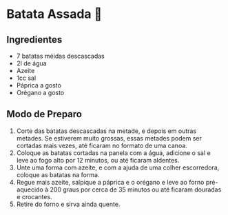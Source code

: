 # Batata Assada :potato:

## Ingredientes

- 7 batatas méidas descascadas
- 2l de água
- Azeite
- 1cc sal
- Páprica a gosto
- Orégano a gosto



## Modo de Preparo

1.  Corte das batatas descascadas na metade, e depois em outras metades. Se estiverem muito grossas, essas metades podem ser cortadas mais vezes, até ficaram no formato de uma canoa.
2. Coloque as batatas cortadas na panela com a água, adicione o sal e leve ao fogo alto por 12 minutos, ou até ficaram aldentes.
3. Unte uma forma com azeite, e com a ajuda de uma colher escorredora, coloque as batatas na forma.
4. Regue mais azeite, salpique a páprica e o orégano e leve ao forno pré-aquecido à 200 graus por cerca de 35 minutos ou até ficaram douradas e crocantes.
5. Retire do forno e sirva ainda quente.

